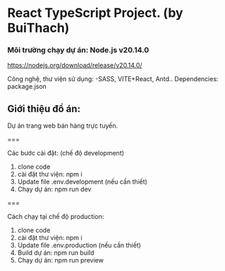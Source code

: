 # React TypeScript Project. (by BuiThach)

### Môi trường chạy dự án: Node.js v20.14.0
https://nodejs.org/download/release/v20.14.0/

Công nghệ, thư viện sử dụng: 
-SASS, VITE+React, Antd..
Dependencies: package.json

## Giới thiệu đồ án: 
Dự án trang web bán hàng trực tuyến.

===

Các bước cài đặt: (chế độ development)
1. clone code
2. cài đặt thư viện: npm i
3. Update file .env.development (nếu cần thiết)
4. Chạy dự án: npm run dev

===

Cách chạy tại chế độ production:
1. clone code
2. cài đặt thư viện: npm i
3. Update file .env.production (nếu cần thiết)
4. Build dự án: npm run build
5. Chạy dự án: npm run preview
